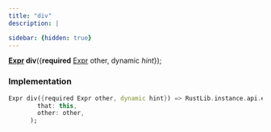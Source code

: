 ```yaml
---
title: "div"
description: |

sidebar: {hidden: true}
---
```

<span class="dart-code"><strong>[Expr] div</strong>({<span class="nobr"><strong>required</strong> [Expr] other</span>, <span class="nobr">dynamic <i>hint</i></span>});</span>


### Implementation
```dart
Expr div({required Expr other, dynamic hint}) => RustLib.instance.api.exprDiv(
        that: this,
        other: other,
      );
```

[Expr]: /reference/classes/expr
[dynamic]: #